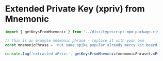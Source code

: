 # Extended Private Key (xpriv) from Mnemonic

```typescript
import { getKeysFromMnemonic } from '../dist/typescript-npm-package.cjs.js';

// This is an example mnemonic phrase - replace it with your own
const mnemonicPhrase = 'nut same spike popular already mercy kit board rent light illegal local eight filter tube';

console.log('extracted xPriv:', getKeysFromMnemonic(mnemonicPhrase).xPriv());
```
